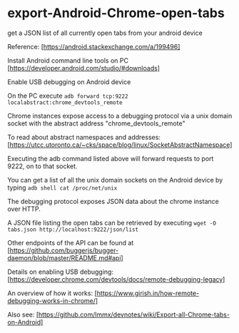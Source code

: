 # export-Android-Chrome-open-tabs
get a JSON list of all currently open tabs from your android device

Reference:
[https://android.stackexchange.com/a/199496]


Install Android command line tools on PC
[https://developer.android.com/studio/#downloads]

Enable USB debugging on Android device

On the PC execute 
` adb forward tcp:9222 localabstract:chrome_devtools_remote ` 

Chrome instances expose access to a debugging protocol via a unix domain socket with the abstract address "chrome_devtools_remote" 

To read about abstract namespaces and addresses:
[https://utcc.utoronto.ca/~cks/space/blog/linux/SocketAbstractNamespace]

Executing the adb command listed above will forward requests to port 9222, on to that socket. 

You can get a list of all the unix domain sockets on the Android device by typing 
` adb shell cat /proc/net/unix `

The debugging protocol exposes JSON data about the chrome instance over HTTP. 

A JSON file listing the open tabs can be retrieved by executing 
` wget -O tabs.json http://localhost:9222/json/list `

Other endpoints of the API can be found at 
[https://github.com/buggerjs/bugger-daemon/blob/master/README.md#api]

Details on enabling USB debugging:
[https://developer.chrome.com/devtools/docs/remote-debugging-legacy]

An overview of how it works:
[https://www.girish.in/how-remote-debugging-works-in-chrome/]


Also see:
[https://github.com/lmmx/devnotes/wiki/Export-all-Chrome-tabs-on-Android]


